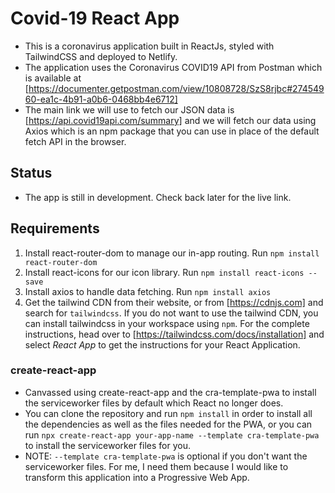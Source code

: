 # Covid-19 React App

- This is a coronavirus application built in ReactJs, styled with TailwindCSS and deployed to Netlify.
- The application uses the Coronavirus COVID19 API from Postman which is available at [https://documenter.getpostman.com/view/10808728/SzS8rjbc#27454960-ea1c-4b91-a0b6-0468bb4e6712]
- The main link we will use to fetch our JSON data is [https://api.covid19api.com/summary] and we will fetch our data using Axios which is an npm package that you can use in place of the default fetch API in the browser.

## Status

- The app is still in development. Check back later for the live link.

## Requirements

1. Install react-router-dom to manage our in-app routing. Run `npm install react-router-dom`
2. Install react-icons for our icon library. Run `npm install react-icons --save`
3. Install axios to handle data fetching. Run `npm install axios`
4. Get the tailwind CDN from their website, or from [https://cdnjs.com] and search for `tailwindcss`. If you do not want to use the tailwind CDN, you can install tailwindcss in your workspace using `npm`. For the complete instructions, head over to [https://tailwindcss.com/docs/installation] and select _React App_ to get the instructions for your React Application.

### create-react-app

- Canvassed using create-react-app and the cra-template-pwa to install the serviceworker files by default which React no longer does.
- You can clone the repository and run `npm install` in order to install all the dependencies as well as the files needed for the PWA, or you can run `npx create-react-app your-app-name --template cra-template-pwa` to install the serviceworker files for you.
- NOTE: `--template cra-template-pwa` is optional if you don't want the serviceworker files. For me, I need them because I would like to transform this application into a Progressive Web App.

